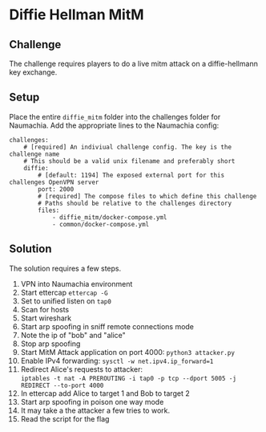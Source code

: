 # Diffie Hellman MitM

## Challenge
The challenge requires players to do a live mitm attack on a diffie-hellmann key exchange.

## Setup

Place the entire `diffie_mitm` folder into the challenges folder for Naumachia. Add the appropriate lines to the Naumachia config:
```
challenges:
    # [required] An indiviual challenge config. The key is the challenge name
    # This should be a valid unix filename and preferably short
    diffie:
        # [default: 1194] The exposed external port for this challenges OpenVPN server
        port: 2000
        # [required] The compose files to which define this challenge
        # Paths should be relative to the challenges directory
        files:
            - diffie_mitm/docker-compose.yml
            - common/docker-compose.yml
```

## Solution
The solution requires a few steps. 
1. VPN into Naumachia environment
2. Start ettercap `ettercap -G`
3. Set to unified listen on `tap0`
4. Scan for hosts
5. Start wireshark
6. Start arp spoofing in sniff remote connections mode
7. Note the ip of "bob" and "alice"
8. Stop arp spoofing
9. Start MitM Attack application on port 4000: `python3 attacker.py`
10. Enable IPv4 forwarding: `sysctl -w net.ipv4.ip_forward=1`
11. Redirect Alice's requests to attacker:  
`iptables -t nat -A PREROUTING -i tap0 -p tcp --dport 5005 -j REDIRECT --to-port 4000`
12. In ettercap add Alice to target 1 and Bob to target 2
13. Start arp spoofing in poison one way mode
14. It may take a the attacker a few tries to work.
15. Read the script for the flag
